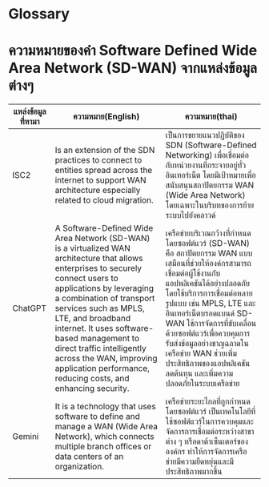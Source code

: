 # Glossary

# ความหมายของคำ Software Defined Wide Area Network (SD-WAN) จากแหล่งข้อมูลต่างๆ
| แหล่งข้อมูลที่หามา | ความหมาย(English) | ความหมาย(thai) |
| ---- | ---- | ---- |
| ISC2 | Is an extension of the SDN practices to connect to entities spread across the internet to support WAN architecture especially related to cloud migration. | เป็นการขยายแนวปฏิบัติของ SDN (Software-Defined Networking) เพื่อเชื่อมต่อกับหน่วยงานที่กระจายอยู่ทั่วอินเทอร์เน็ต โดยมีเป้าหมายเพื่อสนับสนุนสถาปัตยกรรม WAN (Wide Area Network) โดยเฉพาะในบริบทของการย้ายระบบไปยังคลาวด์ |
|   ChatGPT  |    A Software-Defined Wide Area Network (SD-WAN) is a virtualized WAN architecture that allows enterprises to securely connect users to applications by leveraging a combination of transport services such as MPLS, LTE, and broadband internet. It uses software-based management to direct traffic intelligently across the WAN, improving application performance, reducing costs, and enhancing security.   |  เครือข่ายบริเวณกว้างที่กำหนดโดยซอฟต์แวร์ (SD-WAN) คือ สถาปัตยกรรม WAN แบบเสมือนที่ช่วยให้องค์กรสามารถเชื่อมต่อผู้ใช้งานกับแอปพลิเคชันได้อย่างปลอดภัย โดยใช้บริการการเชื่อมต่อหลายรูปแบบ เช่น MPLS, LTE และอินเทอร์เน็ตบรอดแบนด์ SD-WAN ใช้การจัดการที่ขับเคลื่อนด้วยซอฟต์แวร์เพื่อควบคุมการรับส่งข้อมูลอย่างชาญฉลาดในเครือข่าย WAN ช่วยเพิ่มประสิทธิภาพของแอปพลิเคชัน ลดต้นทุน และเพิ่มความปลอดภัยในระบบเครือข่าย |
| Gemini | It is a technology that uses software to define and manage a WAN (Wide Area Network), which connects multiple branch offices or data centers of an organization. | เครือข่ายระยะไกลที่ถูกกำหนดโดยซอฟต์แวร์ เป็นเทคโนโลยีที่ใช้ซอฟต์แวร์ในการควบคุมและจัดการการเชื่อมต่อระหว่างสาขาต่าง ๆ หรือดาต้าเซ็นเตอร์ขององค์กร ทำให้การจัดการเครือข่ายมีความยืดหยุ่นและมีประสิทธิภาพมากขึ้น |